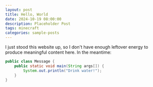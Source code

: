 ```yaml
---
layout: post
title: Hello, World
date: 2024-10-19 08:00:00
description: Placeholder Post
tags: minecraft
categories: sample-posts
---
```


I just stood this website up, so I don't have enough leftover energy to produce
meaningful content here. In the meantime:

```java
public class Message {
    public static void main(String args[]) {
        System.out.println("Drink water!");
    }
}
```
